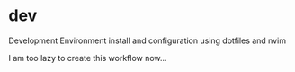 # dev

Development Environment install and configuration using dotfiles and nvim

I am too lazy to create this workflow now...
